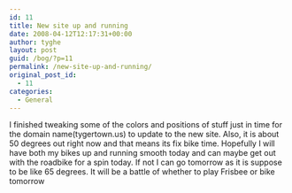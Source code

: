 ```yaml
---
id: 11
title: New site up and running
date: 2008-04-12T12:17:31+00:00
author: tyghe
layout: post
guid: /bog/?p=11
permalink: /new-site-up-and-running/
original_post_id:
  - 11
categories:
  - General
---
```

I finished tweaking some of the colors and positions of stuff just in time for the domain name(tygertown.us) to update to the new site. Also, it is about 50 degrees out right now and that means its fix bike time. Hopefully I will have both my bikes up and running smooth today and can maybe get out with the roadbike for a spin today. If not I can go tomorrow as it is suppose to be like 65 degrees. It will be a battle of whether to play Frisbee or bike tomorrow
